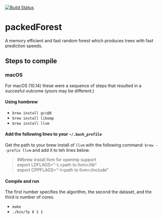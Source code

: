 [![Build Status](https://travis-ci.org/neurodata/packedForest.svg?branch=master)](https://travis-ci.org/neurodata/packedForest)

# packedForest
A memory efficient and fast random forest which produces trees with fast prediction speeds.


## Steps to compile

### macOS

For macOS (10.14) these were a sequence of steps that resulted in a
succesful outcome (yours may be different.) 

#### Using hombrew

- `brew install gcc@8`
- `brew install libomp`
- `brew install llvm`

#### Add the following lines to your `~/.bash_profile`

Get the path to your brew install of `llvm` with the following command:
`brew --prefix llvm` and add it to teh lines below.

> \#\#brew install llvm for openmp support\
> export LDFLAGS="-L\<path to llvm\>/lib"\
> export CPPFLAGS="-I\<path to llvm\>/include"

#### Compile and run

The first number specifies the algorithm, the second the dataset, and
the third is number of cores.
- `make`
- `./bin/fp 8 1 1` 



